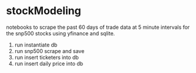 # stockModeling

notebooks to scrape the past 60 days of trade data at 5 minute intervals for the snp500 stocks using yfinance and sqlite.

1) run instantiate db
2) run snp500 scrape and save
3) run insert ticketers into db
4) run insert daily price into db
